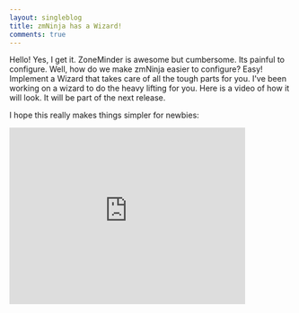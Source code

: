 ```yaml
---
layout: singleblog
title: zmNinja has a Wizard!
comments: true
---
```

Hello! Yes, I get it. ZoneMinder is awesome but cumbersome. Its painful to configure. Well, how do we make zmNinja easier to configure?
Easy! Implement a Wizard that takes care of all the tough parts for you. I've been working on a wizard to do the heavy lifting for you.
Here is a video of how it will look. It will be part of the next release.

I hope this really makes things simpler for newbies:

<iframe width="420" height="315" src="https://www.youtube.com/embed/ZJYkpYPJ5us" frameborder="0" allowfullscreen></iframe>
